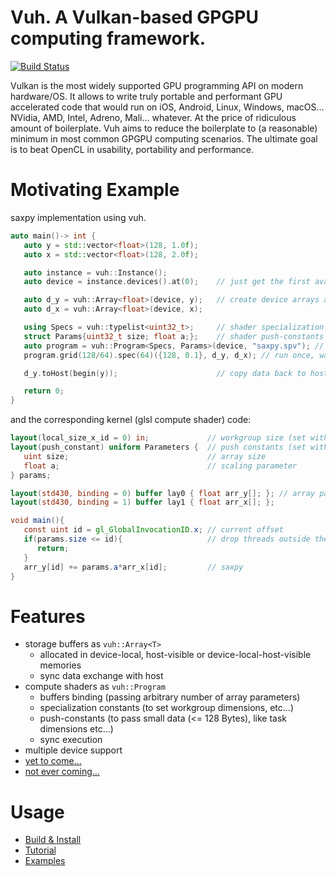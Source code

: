 # Vuh. A Vulkan-based GPGPU computing framework.
[![Build Status](https://travis-ci.org/Glavnokoman/vuh.svg?branch=master)](https://travis-ci.org/Glavnokoman/vuh)

Vulkan is the most widely supported GPU programming API on modern hardware/OS.
It allows to write truly portable and performant GPU accelerated code that would run on iOS, Android, Linux, Windows, macOS... NVidia, AMD, Intel, Adreno, Mali... whatever.
At the price of ridiculous amount of boilerplate.
Vuh aims to reduce the boilerplate to (a reasonable) minimum in most common GPGPU computing scenarios.
The ultimate goal is to beat OpenCL in usability, portability and performance.

# Motivating Example
saxpy implementation using vuh.
```c++
auto main()-> int {
   auto y = std::vector<float>(128, 1.0f);
   auto x = std::vector<float>(128, 2.0f);

   auto instance = vuh::Instance();
   auto device = instance.devices().at(0);    // just get the first available device

   auto d_y = vuh::Array<float>(device, y);   // create device arrays and copy data
   auto d_x = vuh::Array<float>(device, x);

   using Specs = vuh::typelist<uint32_t>;     // shader specialization constants interface
   struct Params{uint32_t size; float a;};    // shader push-constants interface
   auto program = vuh::Program<Specs, Params>(device, "saxpy.spv"); // load shader
   program.grid(128/64).spec(64)({128, 0.1}, d_y, d_x); // run once, wait for completion

   d_y.toHost(begin(y));                      // copy data back to host

   return 0;
}
```
and the corresponding kernel (glsl compute shader) code:
```glsl
layout(local_size_x_id = 0) in;             // workgroup size (set with .spec(64) on C++ side)
layout(push_constant) uniform Parameters {  // push constants (set with {128, 0.1} on C++ side)
   uint size;                               // array size
   float a;                                 // scaling parameter
} params;

layout(std430, binding = 0) buffer lay0 { float arr_y[]; }; // array parameters
layout(std430, binding = 1) buffer lay1 { float arr_x[]; };

void main(){
   const uint id = gl_GlobalInvocationID.x; // current offset
   if(params.size <= id){                   // drop threads outside the buffer
      return;
   }
   arr_y[id] += params.a*arr_x[id];         // saxpy
}
```

# Features
- storage buffers as ```vuh::Array<T>```
   + allocated in device-local, host-visible or device-local-host-visible memories
   + sync data exchange with host
- compute shaders as ```vuh::Program```
   + buffers binding (passing arbitrary number of array parameters)
   + specialization constants (to set workgroup dimensions, etc...)
   + push-constants (to pass small data (<= 128 Bytes), like task dimensions etc...)
   + sync execution
- multiple device support
- [yet to come...](doc/features_to_come.md)
- [not ever coming...](doc/features_not_to_come.md)

# Usage
- [Build & Install](doc/build_install.md)
- [Tutorial](doc/tutorial.md)
- [Examples](doc/examples/examples.md)
